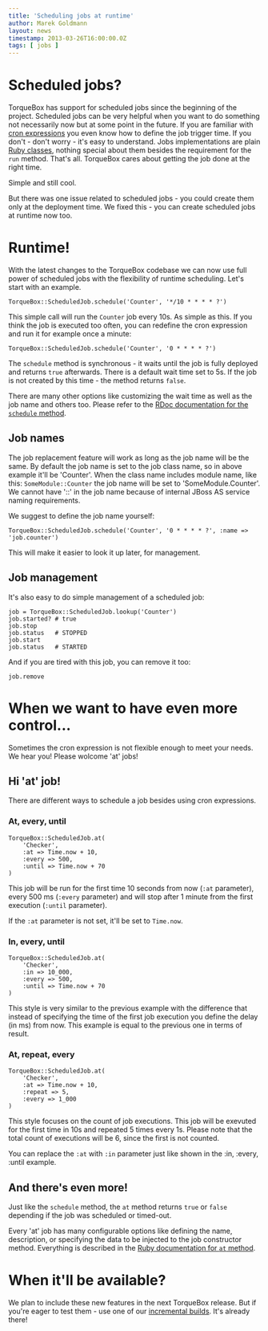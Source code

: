 ```yaml
---
title: 'Scheduling jobs at runtime'
author: Marek Goldmann
layout: news
timestamp: 2013-03-26T16:00:00.0Z
tags: [ jobs ]
---
```


# Scheduled jobs?

TorqueBox has support for scheduled jobs since the beginning of the project.
Scheduled jobs can be very helpful when you want to do something not
necessarily now but at some point in the future. If you are familiar with [cron
expressions](/documentation/2.3.0/scheduled-jobs.html#jobs-format) you even
know how to define the job trigger time. If you don't - don't worry - it's easy
to understand. Jobs implementations are plain [Ruby
classes](/documentation/2.3.0/scheduled-jobs.html#ruby-job-classes), nothing
special about them besides the requirement for the `run` method. That's all.
TorqueBox cares about getting the job done at the right time.

Simple and still cool.

But there was one issue related to scheduled jobs - you could create them only
at the deployment time. We fixed this - you can create scheduled jobs at
runtime now too.

# Runtime!

With the latest changes to the TorqueBox codebase we can now use full power of
scheduled jobs with the flexibility of runtime scheduling. Let's start with an
example.

    TorqueBox::ScheduledJob.schedule('Counter', '*/10 * * * * ?')

This simple call will run the `Counter` job every 10s. As simple as this. If
you think the job is executed too often, you can redefine the cron expression
and run it for example once a minute:

    TorqueBox::ScheduledJob.schedule('Counter', '0 * * * * ?')

The `schedule` method is synchronous - it waits until the job is fully deployed
and returns `true` afterwards. There is a default wait time set to 5s. If the job
is not created by this time - the method returns `false`.

There are many other options like customizing the wait time as well as the job
name and others too. Please refer to the [RDoc documentation for the `schedule`
method](/builds/yardocs/TorqueBox/ScheduledJob.html#schedule-class_method).

## Job names

The job replacement feature will work as long as the job name will be the same.
By default the job name is set to the job class name, so in above example it'll
be 'Counter'. When the class name includes module name, like this:
`SomeModule::Counter` the job name will be set to 'SomeModule.Counter'. We
cannot have '::' in the job name because of internal JBoss AS service naming
requirements.

We suggest to define the job name yourself:

    TorqueBox::ScheduledJob.schedule('Counter', '0 * * * * ?', :name => 'job.counter')

This will make it easier to look it up later, for management.

## Job management

It's also easy to do simple management of a scheduled job:

    job = TorqueBox::ScheduledJob.lookup('Counter')
    job.started? # true
    job.stop
    job.status   # STOPPED
    job.start
    job.status   # STARTED

And if you are tired with this job, you can remove it too:

    job.remove

# When we want to have even more control...

Sometimes the cron expression is not flexible enough to meet your needs. We
hear you! Please wolcome 'at' jobs!

## Hi 'at' job!

There are different ways to schedule a job besides using cron expressions.

### At, every, until

    TorqueBox::ScheduledJob.at(
        'Checker',
        :at => Time.now + 10,
        :every => 500,
        :until => Time.now + 70
    )
 
This job will be run for the first time 10 seconds from now (`:at` parameter),
every 500 ms (`:every` parameter) and will stop after 1 minute from the first
execution (`:until` parameter).

If the `:at` parameter is not set, it'll be set to `Time.now`.

### In, every, until

    TorqueBox::ScheduledJob.at(
        'Checker',
        :in => 10_000,
        :every => 500,
        :until => Time.now + 70
    )

This style is very similar to the previous example with the difference that
instead of specifying the time of the first job execution you define the delay
(in ms) from now. This example is equal to the previous one in terms of result.

### At, repeat, every

    TorqueBox::ScheduledJob.at(
        'Checker',
        :at => Time.now + 10,
        :repeat => 5,
        :every => 1_000
    )

This style focuses on the count of job executions. This job will be exevuted
for the first time in 10s and repeated 5 times every 1s. Please note that the
total count of executions will be 6, since the first is not counted.

You can replace the `:at` with `:in` parameter just like shown in the :in,
:every, :until example.

## And there's even more!

Just like the `schedule` method, the `at` method returns `true` or `false`
depending if the job was scheduled or timed-out. 

Every 'at' job has many configurable options like defining the name,
description, or specifying the data to be injected to the job constructor
method. Everything is described in the [Ruby documentation for `at`
method](/builds/yardocs/TorqueBox/ScheduledJob.html#at-class_method).

# When it'll be available?

We plan to include these new features in the next TorqueBox release. But if
you're eager to test them - use one of our [incremental builds](/builds/). It's
already there!


